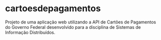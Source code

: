 # cartoesdepagamentos
Projeto de uma aplicação web utilizando a API de Cartões de Pagamentos do Governo Federal desenvolvido para a disciplina de Sistemas de Informação Distribuídos.
